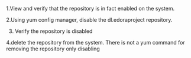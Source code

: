1.View and verify that the repository is in fact enabled on the system.

2.Using yum config manager, disable the dl.edoraproject repository.

3. Verify the repository is disabled

4.delete the repository from the system. There is not a yum command for removing the repository only disabling
